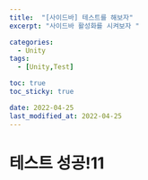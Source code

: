 ```yaml
---
title:  "[사이드바] 테스트를 해보자"
excerpt: "사이드바 활성화를 시켜보자 "

categories:
  - Unity
tags:
  - [Unity,Test]

toc: true
toc_sticky: true

date: 2022-04-25
last_modified_at: 2022-04-25
---
```


# 테스트 성공!11
